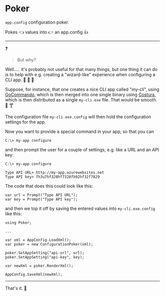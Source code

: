 # Poker

`app.config` configuration poker.

Pokes :point_left: values into :point_right: an app.config :+1:

---

:question:

> But why?

Well..... it's probably not useful for that many things, but one thing it can do is to help with e.g. creating a "wizard-like" experience when
configuring a CLI app. :cake: :candy: :doughnut:

Suppose, for instance, that one creates a nice CLI app called "my-cli", using [GoCommando](https://github.com/rebus-org/GoCommando), which is then merged into one
single binary using [Costura](https://github.com/Fody/Costura), which is then distributed as a single `my-cli.exe` file. That would be smooth. :palm_tree: :cocktail:

The configuration file `my-cli.exe.config` will then hold the configuration settings for the app.

Now you want to provide a special command in your app, so that you can

    C:\> my-app configure

and then prompt the user for a couple of settings, e.g. like a URL and an API key:

    C:\> my-app configure

	Type API URL> http://my-app.azurewebsites.net
	Type API key> fh3u7hf328hf7328fh92hf32f7829

The code that does this could look like this:

    var url = Prompt("Type API URL");
	var key = Prompt("Type API key");

and then we top it off by saving the entered values into `my-cli.exe.config` like this:

	using Poker;

	...

    var xml = AppConfig.LoadXml();
	var poker = new ConfigurationPoker(xml);

	poker.SetAppSetting("api-url", url);
	poker.SetAppSetting("api-key", key);

	var newXml = poker.RenderXml();

	AppConfig.SaveXml(newXml);

---

That's it. :clap:




